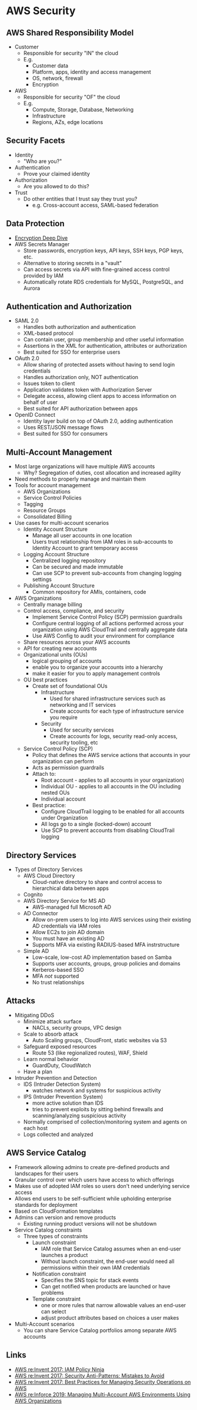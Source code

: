 # AWS Security

## AWS Shared Responsibility Model

* Customer
	- Responsible for security "IN" the cloud
	- E.g.
		- Customer data
		- Platform, apps, identity and access management
		- OS, network, firewall 
		- Encryption
* AWS
	- Responsible for security "OF" the cloud
	- E.g.
		- Compute, Storage, Database, Networking
		- Infrastructure
		- Regions, AZs, edge locations


## Security Facets

* Identity
	- "Who are you?"
* Authentication
	- Prove your claimed identity
* Authorization
	- Are you allowed to do this?
* Trust
	- Do other entities that I trust say they trust you?
		- e.g. Cross-account access, SAML-based federation


## Data Protection

* [Encryption Deep Dive](../../deep-dives/encryption/)
* AWS Secrets Manager
	- Store passwords, encryption keys, API keys, SSH keys, PGP keys, etc.
	- Alternative to storing secrets in a "vault"
	- Can access secrets via API with fine-grained access control provided by IAM
	- Automatically rotate RDS credentials for MySQL, PostgreSQL, and Aurora


## Authentication and Authorization

* SAML 2.0
	- Handles both authorization and authentication
	- XML-based protocol
	- Can contain user, group membership and other useful information
	- Assertions in the XML for authentication, attributes or authorization
	- Best suited for SSO for enterprise users
* OAuth 2.0
	- Allow sharing of protected assets without having to send login credentials
	- Handles authorization only, NOT authentication
	- Issues token to client
	- Application validates token with Authorization Server
	- Delegate access, allowing client apps to access information on behalf of user
	- Best suited for API authorization between apps
* OpenID Connect
	- Identity layer build on top of OAuth 2.0, adding authentication
	- Uses REST/JSON message flows
	- Best suited for SSO for consumers


## Multi-Account Management

* Most large organizations will have multiple AWS accounts
	- Why? Segregation of duties, cost allocation and increased agility
* Need methods to properly manage and maintain them
* Tools for account management
	- AWS Organizations
	- Service Control Policies
	- Tagging
	- Resource Groups
	- Consolidated Billing
* Use cases for multi-account scenarios
	- Identity Account Structure
		- Manage all user accounts in one location
		- Users trust relationship from IAM roles in sub-accounts to Identity Account to grant temporary access
	- Logging Account Structure
		- Centralized logging repository
		- Can be secured and made immutable
		- Can use SCP to prevent sub-accounts from changing logging settings
	- Publishing Account Structure
		- Common repository for AMIs, containers, code
* AWS Organizations
	- Centrally manage billing
	- Control access, compliance, and security
		- Implement Service Control Policy (SCP) permission guardrails
		- Configure central logging of all actions performed across your organization using AWS CloudTrail and centrally aggregate data
		- Use AWS Config to audit your environment for compliance
	- Share resources across your AWS accounts
	- API for creating new accounts
	- Organizational units (OUs)
		- logical grouping of accounts
		- enable you to organize your accounts into a hierarchy
		- make it easier for you to apply management controls
	- OU best practices
		- Create set of foundational OUs
			- Infrastructure
				- Used for shared infrastructure services such as networking and IT services
				- Create accounts for each type of infrastructure service you require
			- Security
				- Used for security services
				- Create accounts for logs, security read-only access, security tooling, etc
	- Service Control Policy (SCP)
		- Policy that defines the AWS service actions that accounts in your organization can perform
		- Acts as permission guardrails
		- Attach to:
			- Root account - applies to all accounts in your organization)
			- Individual OU - applies to all accounts in the OU including nested OUs
			- Individual account
		- Best practice:
			- Configure CloudTrail logging to be enabled for all accounts under Organization
			- All logs go to a single (locked-down) account
			- Use SCP to prevent accounts from disabling CloudTrail logging


## Directory Services

* Types of Directory Services
	- AWS Cloud Directory
		- Cloud-native directory to share and control access to hierarchical data between apps
	- Cognito
	- AWS Directory Service for MS AD
		- AWS-managed full Microsoft AD
	- AD Connector
		- Allow on-prem users to log into AWS services using their existing AD credentials via IAM roles
		- Allow EC2s to join AD domain
		- You must have an existing AD
		- Supports MFA via existing RADIUS-based MFA instrstructure
	- Simple AD
		- Low-scale, low-cost AD implementation based on Samba
		- Supports user accounts, groups, group policies and domains
		- Kerberos-based SSO
		- MFA *not* supported
		- No trust relationships


## Attacks

* Mitigating DDoS
	- Minimize attack surface
		- NACLs, security groups, VPC design
	- Scale to absorb attack
		- Auto Scaling groups, CloudFront, static websites via S3
	- Safeguard exposed resources
		- Route 53 (like regionalized routes), WAF, Shield
	- Learn normal behavior
		- GuardDuty, CloudWatch
	- Have a plan
* Intruder Prevention and Detection
	- IDS (Intruder Detection System)
		- watches network and systems for suspicious activity
	- IPS (Intruder Prevention System)
		- more active solution than IDS
		- tries to prevent exploits by sitting behind firewalls and scanning/analyzing suspicious activity
	- Normally comprised of collection/monitoring system and agents on each host
	- Logs collected and analyzed


## AWS Service Catalog

* Framework allowing admins to create pre-defined products and landscapes for their users
* Granular control over which users have access to which offerings
* Makes use of adopted IAM roles so users don't need underlying service access
* Allows end users to be self-sufficient while upholding enterprise standards for deployment
* Based on CloudFormation templates
* Admins can version and remove products
	- Existing running product versions will not be shutdown
* Service Catalog constraints
	- Three types of constraints
		- Launch constraint
			- IAM role that Service Catalog assumes when an end-user launches a product
			- Without launch constraint, the end-user would need all permissions within their own IAM credentials
		- Notification constraint
			- Specifies the SNS topic for stack events
			- Can get notified when products are launched or have problems
		- Template constraint
			- one or more rules that narrow allowable values an end-user can select
			- adjust product attributes based on choices a user makes 
* Multi-Account scenarios
	- You can share Service Catalog portfolios among separate AWS accounts


## Links

* [AWS re:Invent 2017: IAM Policy Ninja](https://www.youtube.com/watch?v=aISWoPf_XNE)
* [AWS re:Invent 2017: Security Anti-Patterns: Mistakes to Avoid](https://www.youtube.com/watch?v=tzJmE_Jlas0)
* [AWS re:Invent 2017: Best Practices for Managing Security Operations on AWS](https://www.youtube.com/watch?v=gjrcoK8T3To)
* [AWS re:Inforce 2019: Managing Multi-Account AWS Environments Using AWS Organizations](https://www.youtube.com/watch?v=fxo67UeeN1A)
